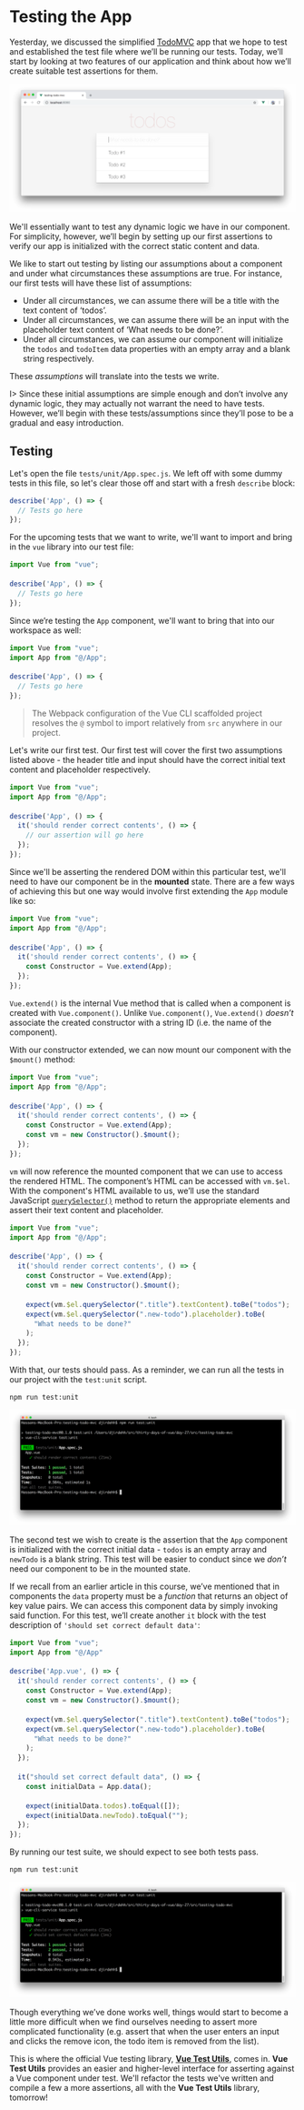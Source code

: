 # Testing the App

Yesterday, we discussed the simplified [TodoMVC](http://todomvc.com/) app that we hope to test and established the test file where we’ll be running our tests. Today, we’ll start by looking at two features of our application and think about how we’ll create suitable test assertions for them.

![](./public/assets/simple-todo-mvc-app.png)

We'll essentially want to test any dynamic logic we have in our component. For simplicity, however, we’ll begin by setting up our first assertions to verify our app is initialized with the correct static content and data.

We like to start out testing by listing our assumptions about a component and under what circumstances these assumptions are true. For instance, our first tests will have these list of assumptions:

-   Under all circumstances, we can assume there will be a title with the text content of ‘todos’.
-   Under all circumstances, we can assume there will be an input with the placeholder text content of ‘What needs to be done?’.
-   Under all circumstances, we can assume our component will initialize the `todos` and `todoItem` data properties with an empty array and a blank string respectively.

These _assumptions_ will translate into the tests we write.

I> Since these initial assumptions are simple enough and don’t involve any dynamic logic, they may actually not warrant the need to have tests. However, we’ll begin with these tests/assumptions since they’ll pose to be a gradual and easy introduction.

## Testing

Let's open the file `tests/unit/App.spec.js`. We left off with some dummy tests in this file, so let's clear those off and start with a fresh `describe` block:

```javascript
describe('App', () => {
  // Tests go here
});
```

For the upcoming tests that we want to write, we'll want to import and bring in the `vue` library into our test file:

```javascript
import Vue from "vue";

describe('App', () => {
  // Tests go here
});
```

Since we’re testing the `App` component, we'll want to bring that into our workspace as well:

```javascript
import Vue from "vue";
import App from "@/App";

describe('App', () => {
  // Tests go here
});
```

> The Webpack configuration of the Vue CLI scaffolded project resolves the `@` symbol to import relatively from `src` anywhere in our project.

Let's write our first test. Our first test will cover the first two assumptions listed above - the header title and input should have the correct initial text content and placeholder respectively.

```javascript
import Vue from "vue";
import App from "@/App";

describe('App', () => {
  it('should render correct contents', () => {
    // our assertion will go here
  });
});
```

Since we'll be asserting the rendered DOM within this particular test, we'll need to have our component be in the **mounted** state. There are a few ways of achieving this but one way would involve first extending the `App` module like so:

```javascript
import Vue from "vue";
import App from "@/App";

describe('App', () => {
  it('should render correct contents', () => {
    const Constructor = Vue.extend(App);
  });
});
```

`Vue.extend()` is the internal Vue method that is called when a component is created with `Vue.component()`. Unlike `Vue.component()`, `Vue.extend()` _doesn’t_ associate the created constructor with a string ID (i.e. the name of the component).

With our constructor extended, we can now mount our component with the `$mount()` method:

```javascript
import Vue from "vue";
import App from "@/App";

describe('App', () => {
  it('should render correct contents', () => {
    const Constructor = Vue.extend(App);
    const vm = new Constructor().$mount();
  });
});
```

`vm` will now reference the mounted component that we can use to access the rendered HTML. The component’s HTML can be accessed with `vm.$el`. With the component's HTML available to us, we’ll use the standard JavaScript [`querySelector()`](https://developer.mozilla.org/en-US/docs/Web/API/Document/querySelector) method to return the appropriate elements and assert their text content and placeholder.

```javascript
import Vue from "vue";
import App from "@/App";

describe('App', () => {
  it('should render correct contents', () => {
    const Constructor = Vue.extend(App);
    const vm = new Constructor().$mount();

    expect(vm.$el.querySelector(".title").textContent).toBe("todos");
    expect(vm.$el.querySelector(".new-todo").placeholder).toBe(
      "What needs to be done?"
    );
  });
});
```

With that, our tests should pass. As a reminder, we can run all the tests in our project with the `test:unit` script.

```shell
npm run test:unit
```

![](./public/assets/first-passing-test.png)

The second test we wish to create is the assertion that the `App` component is initialized with the correct initial data - `todos` is an empty array and `newTodo` is a blank string. This test will be easier to conduct since we _don’t_ need our component to be in the mounted state.

If we recall from an earlier article in this course, we’ve mentioned that in components the `data` property must be a _function_ that returns an object of key value pairs. We can access this component data by simply invoking said function. For this test, we’ll create another `it` block with the test description of `'should set correct default data'`:

```javascript
import Vue from "vue";
import App from "@/App"

describe('App.vue', () => {
  it('should render correct contents', () => {
    const Constructor = Vue.extend(App);
    const vm = new Constructor().$mount();
    
    expect(vm.$el.querySelector(".title").textContent).toBe("todos");
    expect(vm.$el.querySelector(".new-todo").placeholder).toBe(
      "What needs to be done?"
    );
  });
  
  it("should set correct default data", () => {
    const initialData = App.data();

    expect(initialData.todos).toEqual([]);
    expect(initialData.newTodo).toEqual("");
  });
});
```

By running our test suite, we should expect to see both tests pass.

```shell
npm run test:unit
```

![](./public/assets/two-passing-tests.png)

Though everything we’ve done works well, things would start to become a little more difficult when we find ourselves needing to assert more complicated functionality (e.g. assert that when the user enters an input and clicks the remove icon, the todo item is removed from the list).

This is where the official Vue testing library, [**Vue Test Utils**](https://vue-test-utils.vuejs.org/), comes in. **Vue Test Utils** provides an easier and higher-level interface for asserting against a Vue component under test. We'll refactor the tests we've written and compile a few a more assertions, all with the **Vue Test Utils** library, tomorrow!

